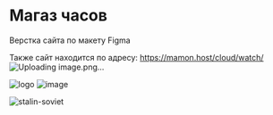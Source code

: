 # Магаз часов
Верстка сайта по макету Figma


Также сайт находится по адресу: https://mamon.host/cloud/watch/
![Uploading image.png…]()

![logo](https://user-images.githubusercontent.com/119739400/236641763-605f0c39-3979-4e6c-afc7-0076193c9d04.png)
![image](https://user-images.githubusercontent.com/119739400/236641741-1d48fb55-b25f-419e-a304-9e7eca0277f2.png)




![stalin-soviet](https://user-images.githubusercontent.com/119739400/236609900-3d3faf7b-b4ab-4d8e-9b36-23c55b1c60b8.gif)



